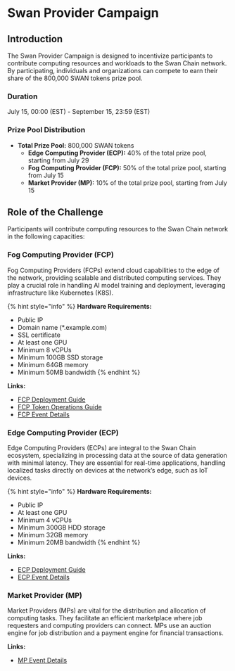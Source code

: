 # Swan Provider Campaign

## Introduction

The Swan Provider Campaign is designed to incentivize participants to contribute computing resources and workloads to the Swan Chain network. By participating, individuals and organizations can compete to earn their share of the 800,000 SWAN tokens prize pool.

### Duration

July 15, 00:00 (EST) - September 15, 23:59 (EST)

### Prize Pool Distribution

* **Total Prize Pool:** 800,000 SWAN tokens
  * **Edge Computing Provider (ECP):** 40% of the total prize pool, starting from July 29
  * **Fog Computing Provider (FCP):** 50% of the total prize pool, starting from July 15
  * **Market Provider (MP):** 10% of the total prize pool, starting from July 15

## Role of the Challenge

Participants will contribute computing resources to the Swan Chain network in the following capacities:

### Fog Computing Provider (FCP)

Fog Computing Providers (FCPs) extend cloud capabilities to the edge of the network, providing scalable and distributed computing services. They play a crucial role in handling AI model training and deployment, leveraging infrastructure like Kubernetes (K8S).

{% hint style="info" %}
**Hardware Requirements:**

* Public IP
* Domain name (\*.example.com)
* SSL certificate
* At least one GPU
* Minimum 8 vCPUs
* Minimum 100GB SSD storage
* Minimum 64GB memory
* Minimum 50MB bandwidth
{% endhint %}

**Links:**

* [FCP Deployment Guide](../../../swan-provider/computing-provider-cp/fog-computing-provider-fcp/computing-provider-setup.md)
* [FCP Token Operations Guide](../../../swan-provider/computing-provider-cp/fog-computing-provider-fcp/fcp-token-operations-guide.md)
* [FCP Event Details](../../../swan-provider/computing-provider-cp/fog-computing-provider-fcp/)

### Edge Computing Provider (ECP)

Edge Computing Providers (ECPs) are integral to the Swan Chain ecosystem, specializing in processing data at the source of data generation with minimal latency. They are essential for real-time applications, handling localized tasks directly on devices at the network’s edge, such as IoT devices.

{% hint style="info" %}
**Hardware Requirements:**

* Public IP
* At least one GPU
* Minimum 4 vCPUs
* Minimum 300GB HDD storage
* Minimum 32GB memory
* Minimum 20MB bandwidth
{% endhint %}

**Links:**

* [ECP Deployment Guide](../../../swan-provider/computing-provider-cp/edge-computing-provider-ecp/ecp-setup.md)
* [ECP Event Details](edge-computing-provider-ecp.md)

### Market Provider (MP)

Market Providers (MPs) are vital for the distribution and allocation of computing tasks. They facilitate an efficient marketplace where job requesters and computing providers can connect. MPs use an auction engine for job distribution and a payment engine for financial transactions.

**Links:**

* [MP Event Details](https://docs.swanchain.io/\~/changes/ydmkfe2iqCT7phfcbKsl/swan-chain/swan-chain-mainnet/swan-provider-campaign/market-provider-mp)
